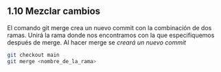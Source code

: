 ## 1.10 Mezclar cambios

El comando git merge crea un nuevo commit con la combinación de dos
ramas. Unirá la rama donde nos encontramos con la que especifiquemos
después de merge. Al hacer merge se *creará un nuevo commit*

``` bash
git checkout main
git merge <nombre_de_la_rama>
```

